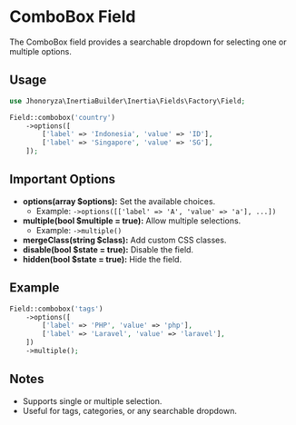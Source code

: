 # ComboBox Field

The ComboBox field provides a searchable dropdown for selecting one or multiple options.

## Usage

```php
use Jhonoryza\InertiaBuilder\Inertia\Fields\Factory\Field;

Field::combobox('country')
    ->options([
        ['label' => 'Indonesia', 'value' => 'ID'],
        ['label' => 'Singapore', 'value' => 'SG'],
    ]);
```

## Important Options

- **options(array $options):** Set the available choices.
  - Example: `->options([['label' => 'A', 'value' => 'a'], ...])`
- **multiple(bool $multiple = true):** Allow multiple selections.
  - Example: `->multiple()`
- **mergeClass(string $class):** Add custom CSS classes.
- **disable(bool $state = true):** Disable the field.
- **hidden(bool $state = true):** Hide the field.

## Example

```php
Field::combobox('tags')
    ->options([
        ['label' => 'PHP', 'value' => 'php'],
        ['label' => 'Laravel', 'value' => 'laravel'],
    ])
    ->multiple();
```

## Notes

- Supports single or multiple selection.
- Useful for tags, categories, or any searchable dropdown.

